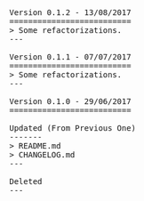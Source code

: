 <pre>

Version 0.1.2 - 13/08/2017
==========================
> Some refactorizations.
---

Version 0.1.1 - 07/07/2017
==========================
> Some refactorizations.
---

Version 0.1.0 - 29/06/2017
==========================

Updated (From Previous One)
-------
> README.md
> CHANGELOG.md
---

Deleted
---

</pre>